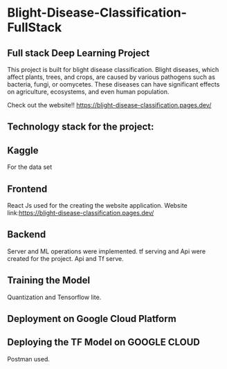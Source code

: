 # Blight-Disease-Classification-FullStack

## Full stack Deep Learning Project 

This project is built for blight disease classification.
Blight diseases, which affect plants, trees, and crops, are caused by various pathogens such as bacteria, fungi, or oomycetes. 
These diseases can have significant effects on agriculture, ecosystems, and even human population.


Check out the website!! https://blight-disease-classification.pages.dev/
## Technology stack for the project:
## Kaggle 
For the data set
## Frontend 
React Js used for the creating the website application.
Website link:https://blight-disease-classification.pages.dev/





## Backend 
Server and ML operations were implemented. tf serving and Api were created for the project.
Api and Tf serve.
## Training the Model
Quantization and Tensorflow lite.







## Deployment on Google Cloud Platform



## Deploying the TF Model  on GOOGLE CLOUD
Postman used.

